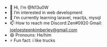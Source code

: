 - 👋 Hi, I’m @N13u0W
- 👀 I’m interested in web development
- 🌱 I’m currently learning laravel, reactjs, mysql
- 📫 How to reach me Discord:Zen#0920 Gmail: joeloesteenkimberley@gmail.com
- 😄 Pronouns: He/him
- ⚡ Fun fact: i like trucks 

<!---
N13u0W/N13u0W is a ✨ special ✨ repository because its `README.md` (this file) appears on your GitHub profile.
You can click the Preview link to take a look at your changes.
--->
